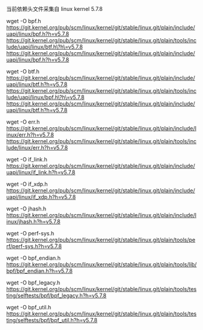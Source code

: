 当前依赖头文件采集自 linux kernel 5.7.8

wget -O bpf.h https://git.kernel.org/pub/scm/linux/kernel/git/stable/linux.git/plain/include/uapi/linux/bpf.h?h=v5.7.8
https://git.kernel.org/pub/scm/linux/kernel/git/stable/linux.git/plain/tools/include/uapi/linux/btf.h\?h\=v5.7.8
https://git.kernel.org/pub/scm/linux/kernel/git/stable/linux.git/plain/include/uapi/linux/bpf.h?h=v5.7.8

wget -O btf.h https://git.kernel.org/pub/scm/linux/kernel/git/stable/linux.git/plain/include/uapi/linux/btf.h?h=v5.7.8
https://git.kernel.org/pub/scm/linux/kernel/git/stable/linux.git/plain/tools/include/uapi/linux/bpf.h\?h\=v5.7.8
https://git.kernel.org/pub/scm/linux/kernel/git/stable/linux.git/plain/include/uapi/linux/btf.h?h=v5.7.8

wget -O err.h https://git.kernel.org/pub/scm/linux/kernel/git/stable/linux.git/plain/include/linux/err.h?h=v5.7.8
https://git.kernel.org/pub/scm/linux/kernel/git/stable/linux.git/plain/tools/include/linux/err.h?h=v5.7.8

wget -O if_link.h https://git.kernel.org/pub/scm/linux/kernel/git/stable/linux.git/plain/include/uapi/linux/if_link.h?h=v5.7.8

wget -O if_xdp.h https://git.kernel.org/pub/scm/linux/kernel/git/stable/linux.git/plain/include/uapi/linux/if_xdp.h?h=v5.7.8

wget -O jhash.h https://git.kernel.org/pub/scm/linux/kernel/git/stable/linux.git/plain/include/linux/jhash.h?h=v5.7.8

wget -O perf-sys.h https://git.kernel.org/pub/scm/linux/kernel/git/stable/linux.git/plain/tools/perf/perf-sys.h?h=v5.7.8

wget -O bpf_endian.h https://git.kernel.org/pub/scm/linux/kernel/git/stable/linux.git/plain/tools/lib/bpf/bpf_endian.h?h=v5.7.8

wget -O bpf_legacy.h https://git.kernel.org/pub/scm/linux/kernel/git/stable/linux.git/plain/tools/testing/selftests/bpf/bpf_legacy.h?h=v5.7.8

wget -O bpf_util.h https://git.kernel.org/pub/scm/linux/kernel/git/stable/linux.git/plain/tools/testing/selftests/bpf/bpf_util.h?h=v5.7.8
